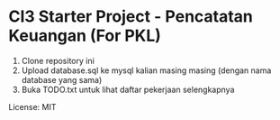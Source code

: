 # CI3 Starter Project - Pencatatan Keuangan (For PKL)

1. Clone repository ini
2. Upload database.sql ke mysql kalian masing masing (dengan nama database yang sama)
3. Buka TODO.txt untuk lihat daftar pekerjaan selengkapnya

License: MIT
